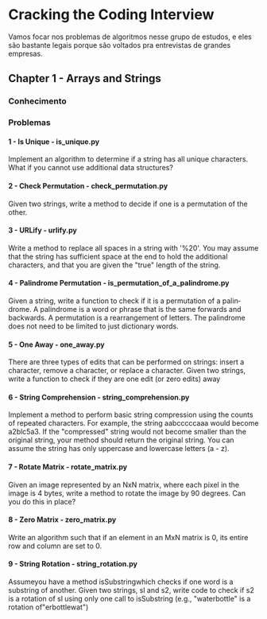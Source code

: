 # Cracking the Coding Interview

Vamos focar nos problemas de algoritmos nesse grupo de estudos, e eles são bastante legais porque são voltados pra entrevistas de grandes empresas.


## Chapter 1 - Arrays and Strings

### Conhecimento 

### Problemas

#### 1 - Is Unique - is_unique.py

Implement an algorithm to determine if a string has all unique characters. What if you cannot use additional data structures?

#### 2 - Check Permutation - check_permutation.py

Given two strings, write a method to decide if one is a permutation of the other.

#### 3 - URLify - urlify.py

Write a method to replace all spaces in a string with '%20'. You may assume that the string has sufficient space at the end to hold the additional characters, and that you are given the "true" length of the string. 

#### 4 - Palindrome Permutation - is_permutation_of_a_palindrome.py

Given a string, write a function to check if it is a permutation of a palin­drome. A palindrome is a word or phrase that is the same forwards and backwards. A permutation is a rearrangement of letters. The palindrome does not need to be limited to just dictionary words.

#### 5 - One Away - one_away.py

There are three types of edits that can be performed on strings: insert a character, remove a character, or replace a character. Given two strings, write a function to check if they are one edit (or zero edits) away

#### 6 - String Comprehension - string_comprehension.py

Implement a method to perform basic string compression using the counts of repeated characters. For example, the string aabcccccaaa would become a2blc5a3. If the "compressed" string would not become smaller than the original string, your method should return the original string. You can assume the string has only uppercase and lowercase letters (a - z).

#### 7 - Rotate Matrix - rotate_matrix.py

Given an image represented by an NxN matrix, where each pixel in the image is 4 bytes, write a method to rotate the image by 90 degrees. Can you do this in place?

#### 8 - Zero Matrix - zero_matrix.py

Write an algorithm such that if an element in an MxN matrix is 0, its entire row and column are set to 0.

#### 9 - String Rotation - string_rotation.py

Assumeyou have a method isSubstringwhich checks if one word is a substring of another. Given two strings, sl and s2, write code to check if s2 is a rotation of sl using only one call to isSubstring (e.g., "waterbottle" is a rotation of"erbottlewat")
